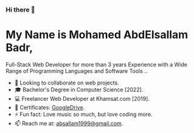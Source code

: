 ### Hi there 👋

# My Name is Mohamed AbdElsallam Badr, 
Full-Stack Web Developer for more than 3 years Experience with a Wide Range of Programming Languages and Software Tools ..

- 🤝 Looking to collaborate on web projects.
- 🎓 Bachelor's Degree in Computer Science [2022].
- 💻 Freelancer Web Developer at Khamsat.com [2019].
- 🏅 Certificates: [GoogleDrive](https://drive.google.com/drive/folders/1q0CJ8xop02FdmOBcEP9rQd0l0MqaxEUg).
- ⚡ Fun fact: Love music so much, but love coding more.
- 📫 Reach me at: absallam1999@gmail.com.
